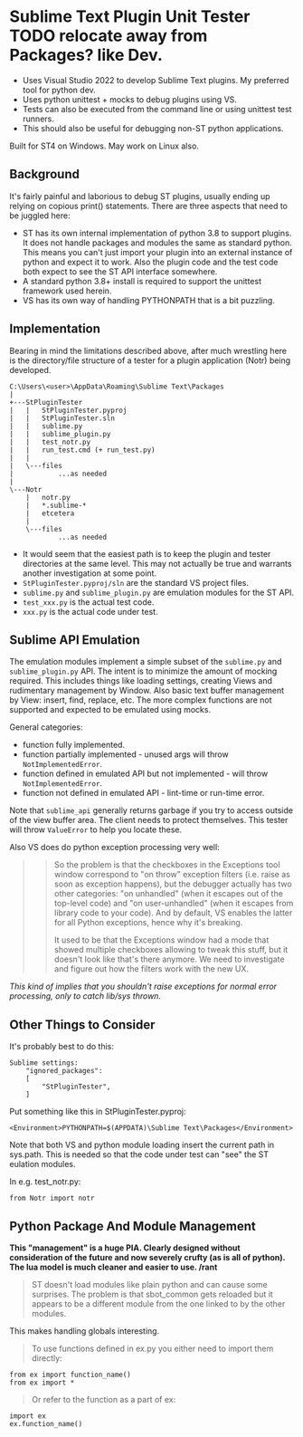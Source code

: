 # Sublime Text Plugin Unit Tester  TODO relocate away from Packages? like Dev.

- Uses Visual Studio 2022 to develop Sublime Text plugins. My preferred tool for python dev.
- Uses python unittest + mocks to debug plugins using VS.
- Tests can also be executed from the command line or using unittest test runners.
- This should also be useful for debugging non-ST python applications.

Built for ST4 on Windows. May work on Linux also.

## Background

It's fairly painful and laborious to debug ST plugins, usually ending up relying on copious print() statements.
There are three aspects that need to be juggled here:

- ST has its own internal implementation of python 3.8 to support plugins. It does not handle packages and modules
  the same as standard python. This means you can't just import your plugin into an external instance of python
  and expect it to work. Also the plugin code and the test code both expect to see the ST API interface somewhere.
- A standard python 3.8+ install is required to support the unittest framework used herein.
- VS has its own way of handling PYTHONPATH that is a bit puzzling.  

## Implementation

Bearing in mind the limitations described above, after much wrestling here is the directory/file structure of a tester for a plugin
application (Notr) being developed.

```
C:\Users\<user>\AppData\Roaming\Sublime Text\Packages
|
+---StPluginTester
|   |   StPluginTester.pyproj
|   |   StPluginTester.sln
|   |   sublime.py
|   |   sublime_plugin.py
|   |   test_notr.py
|   |   run_test.cmd (+ run_test.py)
|   |
|   \---files
|           ...as needed
|
\---Notr
    |   notr.py
    |   *.sublime-*
    |   etcetera
    |
    \---files
            ...as needed
```

- It would seem that the easiest path is to keep the plugin and tester directories at the same level. This may
  not actually be true and warrants another investigation at some point.
- `StPluginTester.pyproj/sln` are the standard VS project files.
- `sublime.py` and `sublime_plugin.py` are emulation modules for the ST API.
- `test_xxx.py` is the actual test code.
- `xxx.py` is the actual code under test.

## Sublime API Emulation
The emulation modules implement a simple subset of the `sublime.py` and `sublime_plugin.py` API. The intent is to minimize the amount of mocking
required. This includes things like loading settings, creating Views and rudimentary management by Window.
Also basic text buffer management by View: insert, find, replace, etc. The more complex functions are not
supported and expected to be emulated using mocks.

General categories:
- function fully implemented.
- function partially implemented - unused args will throw `NotImplementedError`.
- function defined in emulated API but not implemented - will throw `NotImplementedError`.
- function not defined in emulated API - lint-time or run-time error.

Note that `sublime_api` generally returns garbage if you try to access outside of the view buffer area.
The client needs to protect themselves. This tester will throw `ValueError` to help you locate these.

Also VS does do python exception processing very well:
>> So the problem is that the checkboxes in the Exceptions tool window correspond to "on throw" exception filters
>> (i.e. raise as soon as exception happens), but the debugger actually has two other categories: "on unhandled"
>> (when it escapes out of the top-level code) and "on user-unhandled" (when it escapes from library code to your code).
>> And by default, VS enables the latter for all Python exceptions, hence why it's breaking.
>>
>> It used to be that the Exceptions window had a mode that showed multiple checkboxes allowing to tweak this stuff,
>> but it doesn't look like that's there anymore. We need to investigate and figure out how the filters work with the new UX.

_This kind of implies that you shouldn't raise exceptions for normal error processing, only to catch lib/sys thrown._



## Other Things to Consider

It's probably best to do this:
```
Sublime settings:
    "ignored_packages":
    [
        "StPluginTester",
    ]
```

Put something like this in StPluginTester.pyproj:
```
<Environment>PYTHONPATH=$(APPDATA)\Sublime Text\Packages</Environment>
```

Note that both VS and python module loading insert the current path in sys.path. This is needed so that the code under test can "see"
the ST eulation modules.

In e.g. test_notr.py:

```
from Notr import notr
```

## Python Package And Module Management

**This "management" is a huge PIA. Clearly designed without consideration of the future
and now severely crufty (as is all of python). The lua model is much cleaner and easier to use. /rant**

> ST doesn't load modules like plain python and can cause some surprises. The problem is that sbot_common
> gets reloaded but it appears to be a different module from the one linked to by the other modules.

This makes handling globals interesting.

> To use functions defined in ex.py you either need to import them directly:
>
```
from ex import function_name()
from ex import *
```
> Or refer to the function as a part of ex:
>
```
import ex
ex.function_name()
```
